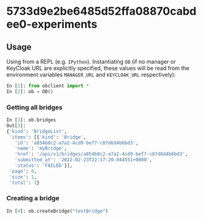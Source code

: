 # 5733d9e2be6485d52ffa08870cabdee0-experiments

## Usage

Using from a REPL (e.g. `IPython`).
Instantiating `OB` (if no manager or KeyCloak URL are explicitly specified, these values will be read
from the environment variables `MANAGER_URL` and `KEYCLOAK_URL` respectively):

```python
In [1]: from obclient import *
In [2]: ob = OB()
```

### Getting all bridges

```python
In [3]: ob.bridges
Out[3]:
{'kind': 'BridgeList',
 'items': [{'kind': 'Bridge',
   'id': 'a854b8c2-a7a2-4cd9-bef7-c87d6d4b6bd3',
   'name': 'myBridge',
   'href': '/api/v1/bridges/a854b8c2-a7a2-4cd9-bef7-c87d6d4b6bd3',
   'submitted_at': '2022-02-23T22:17:20.044551+0000',
   'status': 'FAILED'}],
 'page': 0,
 'size': 1,
 'total': 1}
```

### Creating a bridge

```python
In [4]: ob.createBridge("testBridge")
```